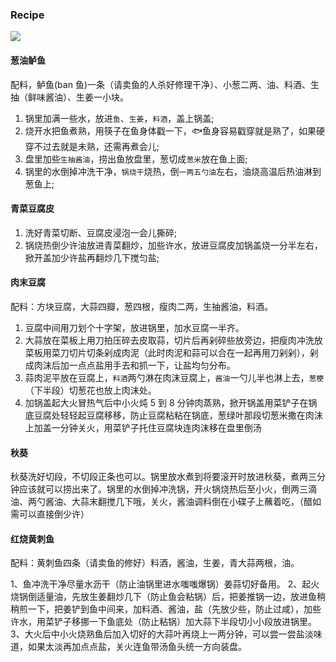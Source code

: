 ### Recipe

![](http://with.muyunyun.cn/5ec7ed84857ab45413f82b1c2da5e4e4.jpg)

#### 葱油鲈鱼

配料，鲈鱼(ban 鱼)一条（请卖鱼的人杀好修理干净）、小葱二两、油、料酒、生抽（鲜味酱油）、生姜一小块。

1. 锅里加满一些水，放进`鱼`、`生姜`，`料酒`，盖上锅盖;
2. 烧开水把鱼煮熟，用筷子在鱼身体戳一下，🐟鱼身容易戳穿就是熟了，如果硬穿不过去就是未熟，还需再煮会儿;
3. 盘里加些`生抽酱油`，捞出鱼放盘里，葱切成`葱米`放在鱼上面;
4. 锅里的水倒掉冲洗干净，`锅烧干`烧热，倒`一两五勺油`左右，油烧高温后热油淋到葱鱼上;

#### 青菜豆腐皮

1. 洗好青菜切断、豆腐皮浸泡一会儿撕碎;
2. 锅烧热倒少许油放进青菜翻炒，加些许水，放进豆腐皮加锅盖烧一分半左右，掀开盖加少许盐再翻炒几下搅匀盐;

#### 肉末豆腐

配料：方块豆腐，大蒜四瓣，葱四根，瘦肉二两，生抽酱油，料酒。

1. 豆腐中间用刀划个十字架，放进锅里，加水豆腐一半齐。
2. 大蒜放在菜板上用刀拍压碎去皮取蒜，切片后再剁碎些放旁边，把瘦肉冲洗放菜板用菜刀切片切条剁成肉泥（此时肉泥和蒜可以合在一起再用刀剁剁），剁成肉沫后加一点点盐用手去和抓一下，让盐均匀分布。
3. 蒜肉泥平放在豆腐上，`料酒`两勺淋在肉沫豆腐上，`酱油`一勺儿半也淋上去，`葱梗`（下半段）切葱花也放上肉沫处。
4. 加锅盖起大火冒热气后中小火炖 5 到 8 分钟肉蒸熟，掀开锅盖用菜铲子在锅底豆腐处轻轻起豆腐移移，防止豆腐粘粘在锅底，葱绿叶那段切葱米撒在肉沫上加盖一分钟关火，用菜铲子托住豆腐块连肉沫移在盘里倒汤

#### 秋葵

秋葵洗好切段，不切段正条也可以。锅里放水煮到将要滚开时放进秋葵，煮两三分钟应该就可以捞出来了。锅里的水倒掉冲洗锅，开火锅烧热后至小火，倒两三滴油、两勺酱油、大蒜末翻搅几下哦，关火，酱油调料倒在小碟子上蘸着吃，（醋如需可以直接倒少许）

#### 红烧黄刺鱼

配料：黄刺鱼四条（请卖鱼的修好）料酒，酱油，生姜，青大蒜两根，油。

1、鱼冲洗干净尽量水沥干（防止油锅里进水嗤嗤爆锅）姜蒜切好备用。
2、起火烧锅倒适量油，先放生姜翻炒几下（防止鱼会粘锅）后，把姜推锅一边，放进鱼稍稍煎一下，把姜铲到鱼中间来，加料酒、酱油，盐（先放少些，防止过咸），加些许水，用菜铲子移挪一下鱼底处（防止粘锅）加大蒜下半段切小小段放进锅里。
3、大火后中小火烧熟鱼后加入切好的大蒜叶再烧上一两分钟，可以尝一尝盐淡味道，如果太淡再加点点盐，关火连鱼带汤鱼头统一方向装盘。